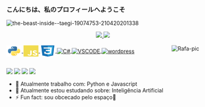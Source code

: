 ### こんにちは、私のプロフィールへようこそ

![the-beast-inside--taegi-19074753-210420201338](https://user-images.githubusercontent.com/93232479/140808225-a04bc407-61ef-4d25-b434-ca293319868d.gif)


<div align="center">
  <a href="https://github.com/XAEXVI">
  <img height="180em" src="https://github-readme-stats.vercel.app/api?username=XAEXVI&show_icons=true&theme=dark&include_all_commits=true&count_private=true"/>
  <img height="160em" src="https://github-readme-stats.vercel.app/api/top-langs/?username=XAEXVI&layout=compact&langs_count=7&theme=dark"/>
</div>
  <div style="display: inline_block"><br>
  <img align="center" alt="Python" height="30" width="40" src="https://raw.githubusercontent.com/devicons/devicon/master/icons/python/python-original.svg">  
  <img align="center" alt="Js" height="30" width="40" src="https://raw.githubusercontent.com/devicons/devicon/master/icons/javascript/javascript-plain.svg">
  <img align="center" alt="CSS" height="30" width="40" src="https://raw.githubusercontent.com/devicons/devicon/master/icons/css3/css3-original.svg">
  <img align="center" alt="C#" height="30" width="40" src="https://cdn.jsdelivr.net/gh/devicons/devicon/icons/csharp/csharp-original.svg" />
  <img align="center" alt="VSCODE" height="30" width="40" src="https://cdn.jsdelivr.net/gh/devicons/devicon/icons/vscode/vscode-original.svg" />
  <img align="center" alt="wordpress" height="30" width="40" src="https://cdn.jsdelivr.net/gh/devicons/devicon/icons/wordpress/wordpress-plain.svg" />
 

  <img align="right" alt="Rafa-pic" height="150" src="https://cdn.discordapp.com/attachments/881781358089891841/907355305258680351/tumblr_mll74blaLZ1r0y8j6o1_400.gif" data-canonical-src="https://cdn.discordapp.com/attachments/881781358089891841/907355305258680351/tumblr_mll74blaLZ1r0y8j6o1_400.gif" style="max-width: 100%;">
</div>
</div>

##

</div>
  
  
  <div> 
  <a href="https://instagram.com/caioreinelt1" target="_blank"><img src="https://img.shields.io/badge/-Instagram-%23E4405F?style=for-the-badge&logo=instagram&logoColor=white" target="_blank"></a>
 	<a href="https://www.twitch.tv/nvmgalaxy" target="_blank"><img src="https://img.shields.io/badge/Twitch-9146FF?style=for-the-badge&logo=twitch&logoColor=white" target="_blank"></a>
  <a href = "mailto:cgxae16@gmail.com"><img src="https://img.shields.io/badge/-Gmail-%23333?style=for-the-badge&logo=gmail&logoColor=white" target="_blank"></a>
  <a href="https://www.linkedin.com/in/caio-reinelt-529253202/" target="_blank"><img src="https://img.shields.io/badge/-LinkedIn-%230077B5?style=for-the-badge&logo=linkedin&logoColor=white" target="_blank"></a> 

- 🔭 Atualmente trabalho com: Python e Javascript
- 🌱 Atualmente estou estudando sobre: Inteligência Artificial
- ⚡ Fun fact: sou obcecado pelo espaço🌌
